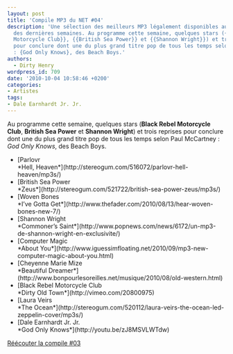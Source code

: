```yaml
---
layout: post
title: 'Compile MP3 du NET #04'
description: 'Une sélection des meilleurs MP3 légalement disponibles au téléchargement
  des dernières semaines. Au programme cette semaine, quelques stars ({{Black Rebel
  Motorcycle Club}}, {{British Sea Power}} et {{Shannon Wright}}) et trois reprises
  pour conclure dont une du plus grand titre pop de tous les temps selon Paul McCartney
  : {God Only Knows}, des Beach Boys.'
authors:
  - Dirty Henry
wordpress_id: 709
date: '2010-10-04 10:58:46 +0200'
categories:
- Artistes
tags:
- Dale Earnhardt Jr. Jr.
---
```

Au programme cette semaine, quelques stars (__Black Rebel Motorcycle Club__, __British Sea Power__ et __Shannon Wright__) et trois reprises pour conclure dont une du plus grand titre pop de tous les temps selon Paul McCartney : *God Only Knows*, des Beach Boys.

<ul class="polaroids">

<li><div class="polaroid">[<img403>Parlovr<br />*Hell, Heaven*](http://stereogum.com/516072/parlovr-hell-heaven/mp3s/)</div></li>

<li><div class="polaroid">[<img405>British Sea Power<br />*Zeus*](http://stereogum.com/521722/british-sea-power-zeus/mp3s/)</div></li>

<li><div class="polaroid">[<img406>Woven Bones<br />*I’ve Gotta Get*](http://www.thefader.com/2010/08/13/hear-woven-bones-new-7/)</div></li>

<li><div class="polaroid">[<img404>Shannon Wright<br />*Commoner’s Saint*](http://www.popnews.com/news/6172/un-mp3-de-shannon-wright-en-exclusivite/)</div></li>

<li><div class="polaroid">[<img401>Computer Magic<br />*About You*](http://www.iguessimfloating.net/2010/09/mp3-new-computer-magic-about-you.html)</div></li>

<li><div class="polaroid">[<img407>Cheyenne Marie Mize<br />*Beautiful Dreamer*](http://www.bonpourlesoreilles.net/musique/2010/08/old-western.html)</div></li>

<li><div class="polaroid">[<img408>Black Rebel Motorcycle Club<br />*Dirty Old Town*](http://vimeo.com/20800975)</div></li>

<li><div class="polaroid">[<img409>Laura Veirs<br />*The Ocean*](http://stereogum.com/520112/laura-veirs-the-ocean-led-zeppelin-cover/mp3s/)</div></li>

<li><div class="polaroid">[<img402>Dale Earnhardt Jr. Jr.<br />*God Only Knows*](http://youtu.be/zJ8MSVLWTdw)</div></li>

</ul>

[Réécouter la compile #03](706)
